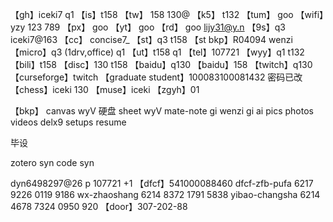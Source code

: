 【gh】iceki7 q1
【is】t158
【tw】 158 130@
【k5】 t132
【tum】 goo
【wifi】yzy 123 789
【px】 goo
【yt】 goo
【rd】 goo
lijy31@y.n
【9s】q3
iceki7@163
【cc】 concise7_
【st】q3 t158
【st bkp】R04094 wenzi
【micro】q3 (1drv,office) q1
【ut】t158 q1
【tel】107721
【wyy】q1 t132
【bili】t158
【disc】130 t158
【baidu】q130
【baidu】158
【twitch】q130
【curseforge】twitch
【graduate student】100083100081432 密码已改
【chess】iceki 130
【muse】iceki
【zgyh】01

【bkp】
canvas  wyV     硬盘
sheet   wyV
mate-note   gi
wenzi   gi
ai pics
photos
videos
delx9
setups
resume

毕设

zotero  syn
code    syn


dyn6498297@26
p 107721 +1
【dfcf】541000088460
dfcf-zfb-pufa   6217 9226 0119 9186
wx-zhaoshang    6214 8372 1791 5838
yibao-changsha  6214 4678 7324 0950 920
【door】307-202-88
